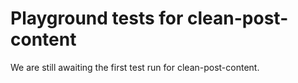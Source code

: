 # Playground tests for clean-post-content
We are still awaiting the first test run for clean-post-content.
